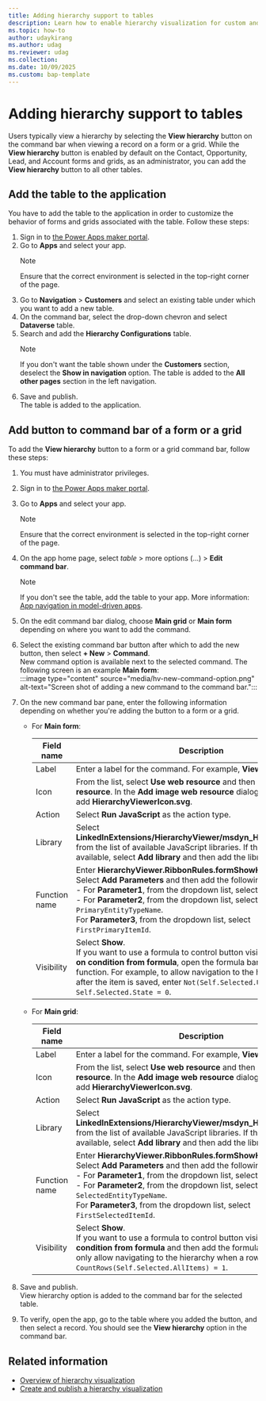 ```yaml
---
title: Adding hierarchy support to tables
description: Learn how to enable hierarchy visualization for custom and other tables in your organization.
ms.topic: how-to
author: udaykirang
ms.author: udag
ms.reviewer: udag
ms.collection: 
ms.date: 10/09/2025
ms.custom: bap-template 
---
```


# Adding hierarchy support to tables

Users typically view a hierarchy by selecting the **View hierarchy** button on the command bar when viewing a record on a form or a grid. While the **View hierarchy** button is enabled by default on the Contact, Opportunity, Lead, and Account forms and grids, as an administrator, you can add the **View hierarchy** button to all other tables.

## Add the table to the application  

You have to add the table to the application in order to customize the behavior of forms and grids associated with the table. Follow these steps:

1. Sign in to [the Power Apps maker portal](https://make.powerapps.com/).  
1. Go to **Apps** and select your app.  
    > [!NOTE]
    > Ensure that the correct environment is selected in the top-right corner of the page.  
1. Go to **Navigation** > **Customers** and select an existing table under which you want to add a new table.  
1. On the command bar, select the drop-down chevron and select **Dataverse** table.  
1. Search and add the **Hierarchy Configurations** table.  
    > [!NOTE]
    > If you don't want the table shown under the **Customers** section, deselect the **Show in navigation** option. The table is added to the **All other pages** section in the left navigation.  
1. Save and publish.  
    The table is added to the application.

## Add button to command bar of a form or a grid

To add the **View hierarchy** button to a form or a grid command bar, follow these steps:

1. You must have administrator privileges.  
1. Sign in to [the Power Apps maker portal](https://make.powerapps.com/).  
1. Go to **Apps** and select your app.  
    > [!NOTE]
    > Ensure that the correct environment is selected in the top-right corner of the page.  
1. On the app home page, select *table* > more options (...) > **Edit command bar**.
    > [!NOTE]
    > If you don't see the table, add the table to your app. More information: [App navigation in model-driven apps](/power-apps/maker/model-driven-apps/app-navigation).  
1. On the edit command bar dialog, choose **Main grid** or **Main form** depending on where you want to add the command.  
1. Select the existing command bar button after which to add the new button, then select **+ New** > **Command**.  
    New command option is available next to the selected command. The following screen is an example **Main form**:  
    :::image type="content" source="media/hv-new-command-option.png" alt-text="Screen shot of adding a new command to the command bar.":::  
1. On the new command bar pane, enter the following information depending on whether you're adding the button to a form or a grid.  

    - For **Main form**:  

        | Field name | Description |
        |------------|-------------|
        | Label | Enter a label for the command. For example, **View hierarchy**. |
        | Icon | From the list, select **Use web resource** and then select **Add web resource**. In the **Add image web resource** dialog box, search and add **HierarchyViewerIcon.svg**. |
        | Action | Select **Run JavaScript** as the action type. |
        | Library | Select **LinkedInExtensions/HierarchyViewer/msdyn_HierarchyViewer.js** from the list of available JavaScript libraries. If the library isn't available, select **Add library** and then add the library to the list. |
        | Function name | Enter **HierarchyViewer.RibbonRules.formShowHierarchyViewer**.<br>Select **Add Parameters** and then add the following parameters: <br>- For **Parameter1**, from the dropdown list, select `PrimaryControl`.<br>- For **Parameter2**, from the dropdown list, select `PrimaryEntityTypeName`.<br> For **Parameter3**, from the dropdown list, select `FirstPrimaryItemId`. |
        | Visibility | Select **Show**.<br>If you want to use a formula to control button visibility, select **Show on condition from formula**, open the formula bar, and add a function. For example, to allow navigation to the hierarchy only after the item is saved, enter `Not(Self.Selected.Unsaved) && Self.Selected.State = 0`. |

    - For **Main grid**:  

        | Field name | Description |
        |------------|-------------|
        | Label | Enter a label for the command. For example, **View hierarchy**. |
        | Icon | From the list, select **Use web resource** and then select **Add web resource**. In the **Add image web resource** dialog box, search and add **HierarchyViewerIcon.svg**. |
        | Action | Select **Run JavaScript** as the action type. |
        | Library | Select **LinkedInExtensions/HierarchyViewer/msdyn_HierarchyViewer.js** from the list of available JavaScript libraries. If the library isn't available, select **Add library** and then add the library to the list. |
        | Function name | Enter **HierarchyViewer.RibbonRules.formShowHierarchyViewer**.<br>Select **Add Parameters** and then add the following parameters: <br>- For **Parameter1**, from the dropdown list, select `SelectedControl`.<br>- For **Parameter2**, from the dropdown list, select `SelectedEntityTypeName`.<br> For **Parameter3**, from the dropdown list, select `FirstSelectedItemId`. |
        | Visibility | Select **Show**.<br>If you want to use a formula to control button visibility, select **Show condition from formula** and then add the formula. For example, to only allow navigating to the hierarchy when a row is selected, enter `CountRows(Self.Selected.AllItems) = 1`. |  

1. Save and publish.  
    View hierarchy option is added to the command bar for the selected table.  
1. To verify, open the app, go to the table where you added the button, and then select a record. You should see the **View hierarchy** option in the command bar.  

## Related information

- [Overview of hierarchy visualization](hierarchy-visualization.md)  
- [Create and publish a hierarchy visualization](create-activate-hierarchy-visualizations.md)
